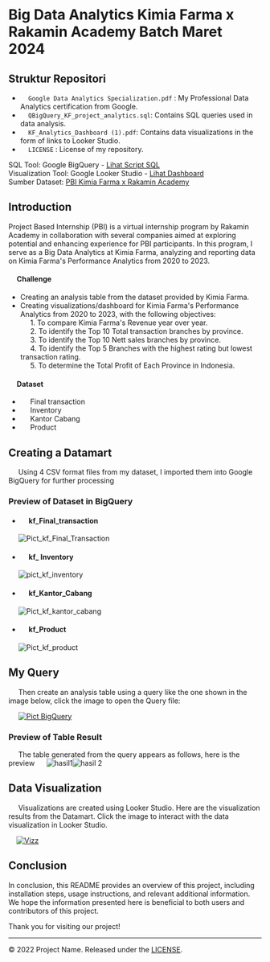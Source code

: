 # Big Data Analytics Kimia Farma x Rakamin Academy Batch Maret 2024
## Struktur Repositori
- &nbsp;&nbsp;&nbsp;&nbsp;`Google Data Analytics Specialization.pdf` : My Professional Data Analytics certification from Google.
- &nbsp;&nbsp;&nbsp;&nbsp;`QBigQuery_KF_project_analytics.sql`: Contains SQL queries used in data analysis.
- &nbsp;&nbsp;&nbsp;&nbsp;`KF_Analytics_Dashboard (1).pdf`: Contains data visualizations in the form of links to Looker Studio.
- &nbsp;&nbsp;&nbsp;&nbsp;`LICENSE` : License of my repository.
  
SQL Tool: Google BigQuery - [Lihat Script SQL](https://github.com/mfathurohman/Kimia-Farma-PBI/blob/main/QBigQuery_KF_project_analytics.sql)<br>
Visualization Tool: Google Looker Studio - [Lihat Dashboard](https://lookerstudio.google.com/reporting/d54f0b51-13ea-4a6d-9c3b-0cfab354a12d)<br>
Sumber Dataset: [PBI Kimia Farma x Rakamin Academy](https://www.rakamin.com/virtual-internship-experience/kimiafarma-big-data-analytics-virtual-internship-program)

## Introduction

Project Based Internship (PBI) is a virtual internship program by Rakamin Academy in collaboration with several companies aimed at exploring potential and enhancing experience for PBI participants. In this program, I serve as a Big Data Analytics at Kimia Farma, analyzing and reporting data on Kimia Farma's Performance Analytics from 2020 to 2023.

#### &nbsp;&nbsp;&nbsp;&nbsp; Challenge

- Creating an analysis table from the dataset provided by Kimia Farma.
- Creating visualizations/dashboard for Kimia Farma's Performance Analytics from 2020 to 2023, with the following objectives:<br>
&nbsp;&nbsp;&nbsp;&nbsp; 1. To compare Kimia Farma's Revenue year over year.<br>
&nbsp;&nbsp;&nbsp;&nbsp; 2. To identify the Top 10 Total transaction branches by province.<br>
&nbsp;&nbsp;&nbsp;&nbsp; 3. To identify the Top 10 Nett sales branches by province.<br>
&nbsp;&nbsp;&nbsp;&nbsp; 4. To identify the Top 5 Branches with the highest rating but lowest transaction rating.<br>
&nbsp;&nbsp;&nbsp;&nbsp; 5. To determine the Total Profit of Each Province in Indonesia.<br>


#### &nbsp;&nbsp;&nbsp;&nbsp; Dataset</n>

- &nbsp;&nbsp;&nbsp;&nbsp; Final transaction <br>
- &nbsp;&nbsp;&nbsp;&nbsp; Inventory<br>
- &nbsp;&nbsp;&nbsp;&nbsp; Kantor Cabang<br>
- &nbsp;&nbsp;&nbsp;&nbsp; Product<br>

## Creating a Datamart
&nbsp;&nbsp;&nbsp;&nbsp; Using 4 CSV format files from my dataset, I imported them into Google BigQuery for further processing

### Preview of Dataset in BigQuery
- #### &nbsp;&nbsp;&nbsp;&nbsp; kf_Final_transaction
&nbsp;&nbsp;&nbsp;&nbsp; ![Pict_kf_Final_Transaction](https://github.com/mfathurohman/Documenting_project/assets/134922083/9bc42b31-ac22-4ec8-ae34-a3e10eee1305)

- #### &nbsp;&nbsp;&nbsp;&nbsp; kf_ Inventory
&nbsp;&nbsp;&nbsp;&nbsp; ![pict_kf_inventory](https://github.com/mfathurohman/Documenting_project/assets/134922083/7cd39019-d18a-4aa0-891c-dc87caf6ceb3)

- #### &nbsp;&nbsp;&nbsp;&nbsp; kf_Kantor_Cabang
&nbsp;&nbsp;&nbsp;&nbsp; ![Pict_kf_kantor_cabang](https://github.com/mfathurohman/Documenting_project/assets/134922083/961bdc55-dcdc-4add-a287-4f4bb7cf98c0)

- #### &nbsp;&nbsp;&nbsp;&nbsp; kf_Product
&nbsp;&nbsp;&nbsp;&nbsp; ![Pict_kf_product](https://github.com/mfathurohman/Documenting_project/assets/134922083/6ce93c08-53cd-48b3-aad9-689c303965e0)


## My Query 

&nbsp;&nbsp;&nbsp;&nbsp; Then create an analysis table using a query like the one shown in the image below, click the image to open the Query file:

&nbsp;&nbsp;&nbsp;&nbsp; [![Pict BigQuery](https://github.com/mfathurohman/Kimia-Farma-PBI/assets/134922083/3aaa9565-1028-4a19-b148-c1ad2598ad9d)](https://github.com/mfathurohman/Documenting_project/blob/6829690e24b7f8c0751c9b8c59bc4e27a51cdb0e/QueryBQ_KF_Analytics.sql)

### Preview of Table Result
&nbsp;&nbsp;&nbsp;&nbsp; The table generated from the query appears as follows, here is the preview
&nbsp;&nbsp;&nbsp;&nbsp; ![hasil1](https://github.com/mfathurohman/Documenting_project/assets/134922083/9525791d-1b8f-48a2-aa57-57061f000702)![hasil 2](https://github.com/mfathurohman/Documenting_project/assets/134922083/c449977d-123e-475d-b608-8a54d36d5e3e)

## Data Visualization

&nbsp;&nbsp;&nbsp;&nbsp; Visualizations are created using Looker Studio. Here are the visualization results from the Datamart. Click the image to interact with the data visualization in Looker Studio.

&nbsp;&nbsp;&nbsp;&nbsp;[![Vizz](https://github.com/mfathurohman/Documenting_project/assets/134922083/2ae88af4-c14c-4deb-9f00-99b4f1786918)](https://lookerstudio.google.com/reporting/d54f0b51-13ea-4a6d-9c3b-0cfab354a12d)

## Conclusion

In conclusion, this README provides an overview of this project, including installation steps, usage instructions, and relevant additional information. We hope the information presented here is beneficial to both users and contributors of this project.

Thank you for visiting our project!

---
© 2022 Project Name. Released under the [LICENSE](https://github.com/mfathurohman/Kimia-Farma-PBI/blob/7149a8d38c1d4088be410b4f1a59253f8125f93e/LICENSE).




